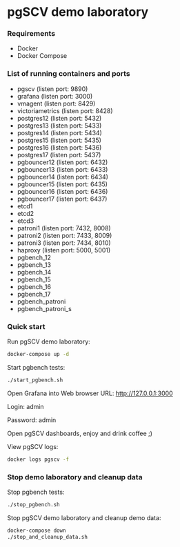 # pgSCV demo laboratory

### Requirements

- Docker
- Docker Compose

### List of running containers and ports
- pgscv (listen port: 9890)
- grafana (listen port: 3000)
- vmagent (listen port: 8429)
- victoriametrics (listen port: 8428)
- postgres12 (listen port: 5432)
- postgres13 (listen port: 5433)
- postgres14 (listen port: 5434)
- postgres15 (listen port: 5435)
- postgres16 (listen port: 5436)
- postgres17 (listen port: 5437)
- pgbouncer12 (listen port: 6432)
- pgbouncer13 (listen port: 6433)
- pgbouncer14 (listen port: 6434)
- pgbouncer15 (listen port: 6435)
- pgbouncer16 (listen port: 6436)
- pgbouncer17 (listen port: 6437)
- etcd1
- etcd2
- etcd3
- patroni1 (listen port: 7432, 8008)
- patroni2 (listen port: 7433, 8009)
- patroni3 (listen port: 7434, 8010)
- haproxy (listen port: 5000, 5001)
- pgbench_12
- pgbench_13
- pgbench_14
- pgbench_15
- pgbench_16
- pgbench_17
- pgbench_patroni
- pgbench_patroni_s

### Quick start

Run pgSCV demo laboratory:
```bash
docker-compose up -d
```

Start pgbench tests:
```bash
./start_pgbench.sh
```

Open Grafana into Web browser URL: http://127.0.0.1:3000

Login: admin

Password: admin

Open pgSCV dashboards, enjoy and drink coffee ;)

View pgSCV logs:
```bash
docker logs pgscv -f
```

### Stop demo laboratory and cleanup data

Stop pgbench tests:
```bash
./stop_pgbench.sh
```

Stop pgSCV demo laboratory and cleanup demo data:
```bash
docker-compose down
./stop_and_cleanup_data.sh
```
